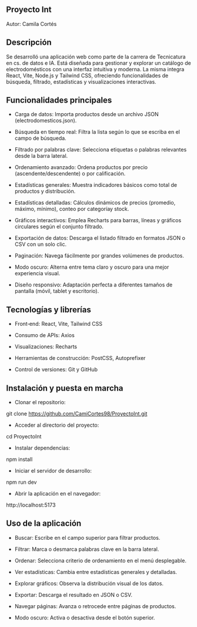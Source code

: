 ## Proyecto Int

Autor: Camila Cortés

## Descripción


Se desarrolló una aplicación web como parte de la carrera de Tecnicatura en cs. de datos e IA. 
Está diseñada para gestionar y explorar un catálogo de electrodomésticos con una interfaz intuitiva y moderna. La misma integra React, Vite, Node.js y Tailwind CSS, ofreciendo funcionalidades de búsqueda, filtrado, estadísticas y visualizaciones interactivas.

## Funcionalidades principales

- Carga de datos: Importa productos desde un archivo JSON (electrodomesticos.json).

- Búsqueda en tiempo real: Filtra la lista según lo que se escriba en el campo de búsqueda.

- Filtrado por palabras clave: Selecciona etiquetas o palabras relevantes desde la barra lateral.

- Ordenamiento avanzado: Ordena productos por precio (ascendente/descendente) o por calificación.

- Estadísticas generales: Muestra indicadores básicos como total de productos y distribución.

- Estadísticas detalladas: Cálculos dinámicos de precios (promedio, máximo, mínimo), conteo por categoríay stock.

- Gráficos interactivos: Emplea Recharts para barras, líneas y gráficos circulares según el conjunto filtrado.

- Exportación de datos: Descarga el listado filtrado en formatos JSON o CSV con un solo clic.

- Paginación: Navega fácilmente por grandes volúmenes de productos.

- Modo oscuro: Alterna entre tema claro y oscuro para una mejor experiencia visual.

- Diseño responsivo: Adaptación perfecta a diferentes tamaños de pantalla (móvil, tablet y escritorio).

## Tecnologías y librerías

- Front‑end: React, Vite, Tailwind CSS

- Consumo de APIs: Axios

- Visualizaciones: Recharts

- Herramientas de construcción: PostCSS, Autoprefixer

- Control de versiones: Git y GitHub

## Instalación y puesta en marcha

- Clonar el repositorio:

git clone https://github.com/CamiCortes98/ProyectoInt.git

- Acceder al directorio del proyecto:

cd ProyectoInt

- Instalar dependencias:

npm install

- Iniciar el servidor de desarrollo:

npm run dev

- Abrir la aplicación en el navegador:

http://localhost:5173

## Uso de la aplicación

- Buscar: Escribe en el campo superior para filtrar productos.

- Filtrar: Marca o desmarca palabras clave en la barra lateral.

- Ordenar: Selecciona criterio de ordenamiento en el menú desplegable.

- Ver estadísticas: Cambia entre estadísticas generales y detalladas.

- Explorar gráficos: Observa la distribución visual de los datos.

- Exportar: Descarga el resultado en JSON o CSV.

- Navegar páginas: Avanza o retrocede entre páginas de productos.

- Modo oscuro: Activa o desactiva desde el botón superior.
